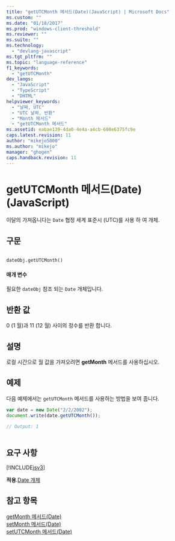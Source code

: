 ```yaml
---
title: "getUTCMonth 메서드(Date)(JavaScript) | Microsoft Docs"
ms.custom: ""
ms.date: "01/18/2017"
ms.prod: "windows-client-threshold"
ms.reviewer: ""
ms.suite: ""
ms.technology: 
  - "devlang-javascript"
ms.tgt_pltfrm: ""
ms.topic: "language-reference"
f1_keywords: 
  - "getUTCMonth"
dev_langs: 
  - "JavaScript"
  - "TypeScript"
  - "DHTML"
helpviewer_keywords: 
  - "날짜, UTC"
  - "UTC 날짜, 반환"
  - "Month 메서드"
  - "getUTCMonth 메서드"
ms.assetid: eabae139-4da0-4e4a-a4cb-608e6375fc9e
caps.latest.revision: 11
author: "mikejo5000"
ms.author: "mikejo"
manager: "ghogen"
caps.handback.revision: 11
---
```

# getUTCMonth 메서드(Date)(JavaScript)
이달의 가져옵니다는 `Date` 협정 세계 표준시 \(UTC\)를 사용 하 여 개체.  
  
## 구문  
  
```  
  
dateObj.getUTCMonth()   
```  
  
#### 매개 변수  
 필요한 `dateObj` 참조 되는 `Date` 개체입니다.  
  
## 반환 값  
 0 \(1 월\)과 11 \(12 월\) 사이의 정수를 반환 합니다.  
  
## 설명  
 로컬 시간으로 월 값을 가져오려면 **getMonth** 메서드를 사용하십시오.  
  
## 예제  
 다음 예제에서는 `getUTCMonth` 메서드를 사용하는 방법을 보여 줍니다.  
  
```javascript  
var date = new Date("2/2/2002");  
document.write(date.getUTCMonth());  
  
// Output: 1  
  
```  
  
## 요구 사항  
 [!INCLUDE[jsv3](../../javascript/reference/includes/jsv3-md.md)]  
  
 **적용**.[Date 개체](../../javascript/reference/date-object-javascript.md)  
  
## 참고 항목  
 [getMonth 메서드\(Date\)](../../javascript/reference/getmonth-method-date-javascript.md)   
 [setMonth 메서드\(Date\)](../../javascript/reference/setmonth-method-date-javascript.md)   
 [setUTCMonth 메서드\(Date\)](../../javascript/reference/setutcmonth-method-date-javascript.md)